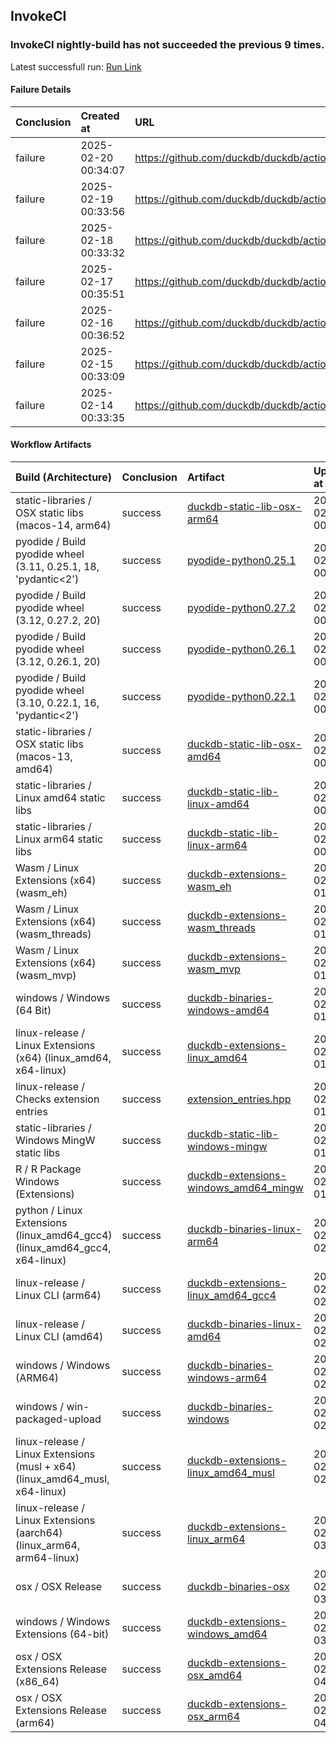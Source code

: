 ## InvokeCI
### InvokeCI nightly-build has not succeeded the previous **9** times.
Latest successfull run: [ Run Link ](https://github.com/duckdb/duckdb/actions/runs/13153471611)

#### Failure Details
| Conclusion   | Created at          | URL                                                       |
|:-------------|:--------------------|:----------------------------------------------------------|
| failure      | 2025-02-20 00:34:07 | https://github.com/duckdb/duckdb/actions/runs/13425202981 |
| failure      | 2025-02-19 00:33:56 | https://github.com/duckdb/duckdb/actions/runs/13402878741 |
| failure      | 2025-02-18 00:33:32 | https://github.com/duckdb/duckdb/actions/runs/13380805083 |
| failure      | 2025-02-17 00:35:51 | https://github.com/duckdb/duckdb/actions/runs/13360404871 |
| failure      | 2025-02-16 00:36:52 | https://github.com/duckdb/duckdb/actions/runs/13350052135 |
| failure      | 2025-02-15 00:33:09 | https://github.com/duckdb/duckdb/actions/runs/13339882250 |
| failure      | 2025-02-14 00:33:35 | https://github.com/duckdb/duckdb/actions/runs/13319887629 |

#### Workflow Artifacts
| Build (Architecture)                                                        | Conclusion   | Artifact                                                                                                                | Uploaded at         |
|:----------------------------------------------------------------------------|:-------------|:------------------------------------------------------------------------------------------------------------------------|:--------------------|
| static-libraries / OSX static libs (macos-14, arm64)                        | success      | [duckdb-static-lib-osx-arm64](https://github.com/duckdb/duckdb/actions/runs/13425202981/artifacts/2620355294)           | 2025-02-20 00:47:30 |
| pyodide / Build pyodide wheel (3.11, 0.25.1, 18, 'pydantic<2')              | success      | [pyodide-python0.25.1](https://github.com/duckdb/duckdb/actions/runs/13425202981/artifacts/2620361302)                  | 2025-02-20 00:49:07 |
| pyodide / Build pyodide wheel (3.12, 0.27.2, 20)                            | success      | [pyodide-python0.27.2](https://github.com/duckdb/duckdb/actions/runs/13425202981/artifacts/2620362928)                  | 2025-02-20 00:49:29 |
| pyodide / Build pyodide wheel (3.12, 0.26.1, 20)                            | success      | [pyodide-python0.26.1](https://github.com/duckdb/duckdb/actions/runs/13425202981/artifacts/2620363010)                  | 2025-02-20 00:49:30 |
| pyodide / Build pyodide wheel (3.10, 0.22.1, 16, 'pydantic<2')              | success      | [pyodide-python0.22.1](https://github.com/duckdb/duckdb/actions/runs/13425202981/artifacts/2620367872)                  | 2025-02-20 00:50:37 |
| static-libraries / OSX static libs (macos-13, amd64)                        | success      | [duckdb-static-lib-osx-amd64](https://github.com/duckdb/duckdb/actions/runs/13425202981/artifacts/2620369510)           | 2025-02-20 00:51:04 |
| static-libraries / Linux amd64 static libs                                  | success      | [duckdb-static-lib-linux-amd64](https://github.com/duckdb/duckdb/actions/runs/13425202981/artifacts/2620390094)         | 2025-02-20 00:56:30 |
| static-libraries / Linux arm64 static libs                                  | success      | [duckdb-static-lib-linux-arm64](https://github.com/duckdb/duckdb/actions/runs/13425202981/artifacts/2620399318)         | 2025-02-20 00:59:06 |
| Wasm / Linux Extensions (x64) (wasm_eh)                                     | success      | [duckdb-extensions-wasm_eh](https://github.com/duckdb/duckdb/actions/runs/13425202981/artifacts/2620441939)             | 2025-02-20 01:11:13 |
| Wasm / Linux Extensions (x64) (wasm_threads)                                | success      | [duckdb-extensions-wasm_threads](https://github.com/duckdb/duckdb/actions/runs/13425202981/artifacts/2620444657)        | 2025-02-20 01:11:56 |
| Wasm / Linux Extensions (x64) (wasm_mvp)                                    | success      | [duckdb-extensions-wasm_mvp](https://github.com/duckdb/duckdb/actions/runs/13425202981/artifacts/2620446400)            | 2025-02-20 01:12:26 |
| windows / Windows (64 Bit)                                                  | success      | [duckdb-binaries-windows-amd64](https://github.com/duckdb/duckdb/actions/runs/13425202981/artifacts/2620469225)         | 2025-02-20 01:19:27 |
| linux-release / Linux Extensions (x64) (linux_amd64, x64-linux)             | success      | [duckdb-extensions-linux_amd64](https://github.com/duckdb/duckdb/actions/runs/13425202981/artifacts/2620499740)         | 2025-02-20 01:29:06 |
| linux-release / Checks extension entries                                    | success      | [extension_entries.hpp](https://github.com/duckdb/duckdb/actions/runs/13425202981/artifacts/2620558803)                 | 2025-02-20 01:45:49 |
| static-libraries / Windows MingW static libs                                | success      | [duckdb-static-lib-windows-mingw](https://github.com/duckdb/duckdb/actions/runs/13425202981/artifacts/2620558991)       | 2025-02-20 01:45:52 |
| R / R Package Windows (Extensions)                                          | success      | [duckdb-extensions-windows_amd64_mingw](https://github.com/duckdb/duckdb/actions/runs/13425202981/artifacts/2620560885) | 2025-02-20 01:46:28 |
| python / Linux Extensions (linux_amd64_gcc4) (linux_amd64_gcc4, x64-linux)  | success      | [duckdb-binaries-linux-arm64](https://github.com/duckdb/duckdb/actions/runs/13425202981/artifacts/2620623573)           | 2025-02-20 02:05:38 |
| linux-release / Linux CLI (arm64)                                           | success      | [duckdb-extensions-linux_amd64_gcc4](https://github.com/duckdb/duckdb/actions/runs/13425202981/artifacts/2620623798)    | 2025-02-20 02:05:42 |
| linux-release / Linux CLI (amd64)                                           | success      | [duckdb-binaries-linux-amd64](https://github.com/duckdb/duckdb/actions/runs/13425202981/artifacts/2620628378)           | 2025-02-20 02:06:57 |
| windows / Windows (ARM64)                                                   | success      | [duckdb-binaries-windows-arm64](https://github.com/duckdb/duckdb/actions/runs/13425202981/artifacts/2620635384)         | 2025-02-20 02:09:11 |
| windows / win-packaged-upload                                               | success      | [duckdb-binaries-windows](https://github.com/duckdb/duckdb/actions/runs/13425202981/artifacts/2620637506)               | 2025-02-20 02:09:49 |
| linux-release / Linux Extensions (musl + x64) (linux_amd64_musl, x64-linux) | success      | [duckdb-extensions-linux_amd64_musl](https://github.com/duckdb/duckdb/actions/runs/13425202981/artifacts/2620723077)    | 2025-02-20 02:35:57 |
| linux-release / Linux Extensions (aarch64) (linux_arm64, arm64-linux)       | success      | [duckdb-extensions-linux_arm64](https://github.com/duckdb/duckdb/actions/runs/13425202981/artifacts/2620810602)         | 2025-02-20 03:00:48 |
| osx / OSX Release                                                           | success      | [duckdb-binaries-osx](https://github.com/duckdb/duckdb/actions/runs/13425202981/artifacts/2620948111)                   | 2025-02-20 03:42:26 |
| windows / Windows Extensions (64-bit)                                       | success      | [duckdb-extensions-windows_amd64](https://github.com/duckdb/duckdb/actions/runs/13425202981/artifacts/2620983927)       | 2025-02-20 03:55:20 |
| osx / OSX Extensions Release (x86_64)                                       | success      | [duckdb-extensions-osx_amd64](https://github.com/duckdb/duckdb/actions/runs/13425202981/artifacts/2620999546)           | 2025-02-20 04:01:12 |
| osx / OSX Extensions Release (arm64)                                        | success      | [duckdb-extensions-osx_arm64](https://github.com/duckdb/duckdb/actions/runs/13425202981/artifacts/2621075107)           | 2025-02-20 04:25:03 |
